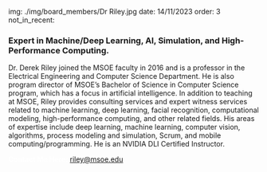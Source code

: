 img: ./img/board_members/Dr Riley.jpg
date: 14/11/2023
order: 3
not_in_recent:

### Expert in Machine/Deep Learning, AI, Simulation, and High-Performance Computing.

Dr. Derek Riley joined the MSOE faculty in 2016 and is a professor in the Electrical Engineering and Computer Science Department. He is also program director of MSOE’s Bachelor of Science in Computer Science program, which has a focus in artificial intelligence. In addition to teaching at MSOE, Riley provides consulting services and expert witness services related to machine learning, deep learning, facial recognition, computational modeling, high-performance computing, and other related fields. His areas of expertise include deep learning, machine learning, computer vision, algorithms, process modeling and simulation, Scrum, and mobile computing/programming. He is an NVIDIA DLI Certified Instructor.

<a style = 'font-weight: bold; color: white;'>Contact Me Here:</a> <a style = 'color: blue eyes;'>riley@msoe.edu</a>